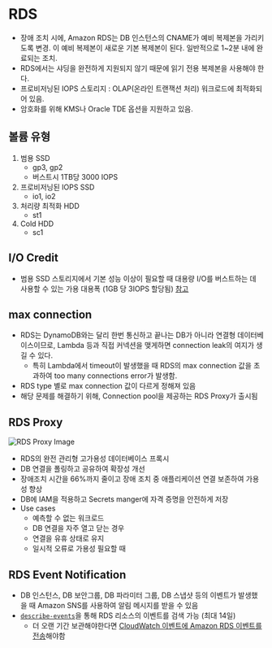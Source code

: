 # RDS

- 장애 조치 시에, Amazon RDS는 DB 인스턴스의 CNAME가 예비 복제본을 가리키도록 변경. 이 예비 복제본이 새로운 기본 복제본이 된다. 일반적으로 1~2분 내에 완료되는 조치.
- RDS에서는 샤딩을 완전하게 지원되지 않기 때문에 읽기 전용 복제본을 사용해야 한다.
- 프로비저닝된 IOPS 스토리지 : OLAP(온라인 트랜잭션 처리) 워크로드에 최적화되어 있음.
- 암호화를 위해 KMS나 Oracle TDE 옵션을 지원하고 있음.

## 볼륨 유형

1. 범용 SSD
   - gp3, gp2
   - 버스트시 1TB당 3000 IOPS
2. 프로비저닝된 IOPS SSD
   - io1, io2
3. 처리량 최적화 HDD
   - st1
4. Cold HDD
   - sc1

## I/O Credit

- 범용 SSD 스토리지에서 기본 성능 이상이 필요할 때 대용량 I/O를 버스트하는 데 사용할 수 있는 가용 대용폭 (1GB 당 3IOPS 할당됨)
  [참고](https://docs.aws.amazon.com/ko_kr/AmazonRDS/latest/UserGuide/CHAP_Storage.html#Concepts.Storage.GeneralSSD)

## max connection

- RDS는 DynamoDB와는 달리 한번 통신하고 끝나는 DB가 아니라 연결형 데이터베이스이므로, Lambda 등과 직접 커넥션을 맺게하면 connection leak의 여지가 생길 수 있다.
  - 특히 Lambda에서 timeout이 발생했을 때 RDS의 max connection 값을 초과하여 too many connections error가 발생함.
- RDS type 별로 max connection 값이 다르게 정해져 있음
- 해당 문제를 해결하기 위해, Connection pool을 제공하는 RDS Proxy가 출시됨

## RDS Proxy

![RDS Proxy Image](https://miro.medium.com/max/1838/0*jy15hxjTFvHpIyZ4)

- RDS의 완전 관리형 고가용성 데이터베이스 프록시
- DB 연결을 폴링하고 공유하여 확장성 개선
- 장애조치 시간을 66%까지 줄이고 장애 조치 중 애플리케이션 연결 보존하여 가용성 향상
- DB에 IAM을 적용하고 Secrets manger에 자격 증명을 안전하게 저장
- Use cases
  - 예측할 수 없는 워크로드
  - DB 연결을 자주 열고 닫는 경우
  - 연결을 유휴 상태로 유지
  - 일시적 오류로 가용성 필요할 때

## RDS Event Notification

- DB 인스턴스, DB 보안그룹, DB 파라미터 그룹, DB 스냅샷 등의 이벤트가 발생했을 때 Amazon SNS를 사용하여 알림 메시지를 받을 수 있음
- [`describe-events`](https://docs.aws.amazon.com/cli/latest/reference/rds/describe-events.html)을 통해 RDS 리소스의 이벤트를 검색 가능 (최대 14일)
  - 더 오랜 기간 보관해야한다면 [CloudWatch 이벤트에 Amazon RDS 이벤트를 전송](https://docs.aws.amazon.com/ko_kr/AmazonRDS/latest/UserGuide/rds-cloud-watch-events.html#rds-cloudwatch-events.sending-to-cloudwatch-events)해야함
